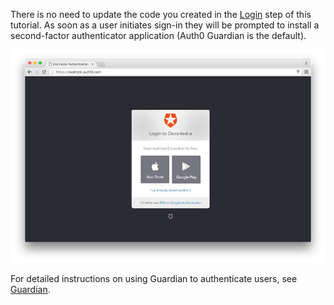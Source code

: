There is no need to update the code you created in the <a href="$loginlink" target="_blank" rel="noreferrer">Login</a> step of this tutorial. As soon as a user initiates sign-in they will be prompted to install a second-factor authenticator application (Auth0 Guardian is the default).

![guardian screen](/media/articles/mfa/choose-mfa.png)

For detailed instructions on using Guardian to authenticate users, see <a href="/mfa/concepts/guardian" target="_blank" rel="noreferrer">Guardian</a>.

